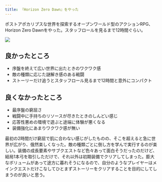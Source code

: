 ```yaml
---
title: 『Horizon Zero Dawn』をやった
---
```

ポストアポカリプスな世界を探索するオープンワールド型のアクションRPG、Horizon Zero Dawnをやった。スタッフロールを見るまで12時間ぐらい。

![](https://lh3.googleusercontent.com/docs/ADP-6oFMOEBVFYWbNc10eD_Iu5I2XxjZSF9DJzDT4UBRDfRJz7ZfQeBkOjMeOudL2jiaHbxaqwLL_gemL-Yz2l8vCfIKvnQOBnBWGtY4xrlfYIEkZt4Z7nD7hLFnRaFh1vc47te6I3KVZYKJnNyFto0lWvsy2hZvdEkxbiGbpLLaDZhqwGZVpIbP5UGarYKCraYV1SpsW1iIdtamxIN8abqrYMlaX21KzpGQCyD5zr_vWUE4CnYkceL6NW0AnKPsrkNBcPgyujFw6wErh6H1tfxI7fytvqpZgQkoO_0ap_h8BbM5C_IIc8ED1kUTXcTe5VxRi8rA39nxekwEUuXoSfjbZeQ1hWDWpCIOm-BWuX8VZGOln1VEDzVcTmwSDXyVq6BSRrSGFD8cQVLkVvlb1UL3OFyN49Wk_5rCIyrbIRNnvLK-5x2cBosyPi6x-UQac6KKbMkXmoA1YxdHIetDiz3gnBVl8CZ9kaEhrkpOaWozQgpVx0PYGX5WLPjkjR9rfx4UkeqBQd5L9Yp8ntZcyMDuQBJp5E4vZ977RZy6ctU_G97gPbP5jsMOJsVHmZZ-WCbKZbUZ5S7U9rlNSKtAtc_5cUi-nHMTQJsPSaoHCCN9DtpXbQUGeBw-WYOPxE8qR7lA8n8R7rsc-RicxYWFvyjml1jOgdr4GTUPe4gzF8xTiBlX3sXwL8emaEwqRHhUcVWnmFn190w9cPZynN4njfsgAUw0rQ_8oM5eY6fCNPCGt73JgaxSLP3cWeETNqLCDO49p-Kesy8Tq6kCSBakkbqZPCop2hxAUVgiODLVUlFjBv3MTcwlJQACBUmwdMzSnMI7GcKGPTtWSZNSX-NJBEeM8lTYh0EoqPMI1T4TXNxtNUR38KKjIe7YajTxapSEPLMqKvmbzmc3Af2PdtoZTmli8T5xzi8PV24kAI8HC8qYZkkCT-L_N9j1dxc8i_wpm6lGAnI8lBM-TurPYNFbgjWtT0oAPFsmUhjMrlUEBWLot6uNDDKZDEwBg84ydq0CArD_aqOtwE9RtFAekwK2Zo5d71APeoihTODc_YeNl3KvtyUOEnLkYGNJ2bn0_Wvsbvf2Ote0EOa3agt3fl3J0fc9X1aWNnCkippJpZO3US3sqbkjt1FCqc5LU2WvL5HkfZcdYhpXTd0b7c4rTx6f_5sTqRvkbbdlqL6nz68e_ygbfyWgSX70v1DUD_YsHdhKkB2yfp-yWfKnotIFp25MPB5ExLbxXPvRazMv0flxqRdLqjBQDlyvEQ)

良かったところ
-------

*   序盤を終えて広い世界に出たときのワクワク感
*   敵の種類に応じた謎解き感のある戦闘
*   ストーリーだけ追うとスタッフロール見るまで12時間と意外にコンパクト

良くなかったところ
---------

*   最序盤の窮屈さ
*   戦闘中に手持ちのリソースが尽きたときのしんどい感じ
*   応答性悪めの環境で遊ぶと途端に体験が悪くなる
*   装備強化にあまりワクワク感が無い

最初の2時間だけ窮屈で肌に合わない感じがしたものの、そこを超えると急に世界が広がり、俄然楽しくなった。敵の種類ごとに倒し方を学んで実行するのが楽しい。装備の成長要素やサブクエストなど色々あって面白そうだったのだけど、結局1本弓を取引しただけで、それ以外は初期装備でクリアしてしまった。膨大なボリュームがあって途方に暮れそうになるので、自分のようなプレイヤーはメインクエストだけこなしてひとまずストーリーをクリアすることを目的にしてしまうのが良いと思う。
